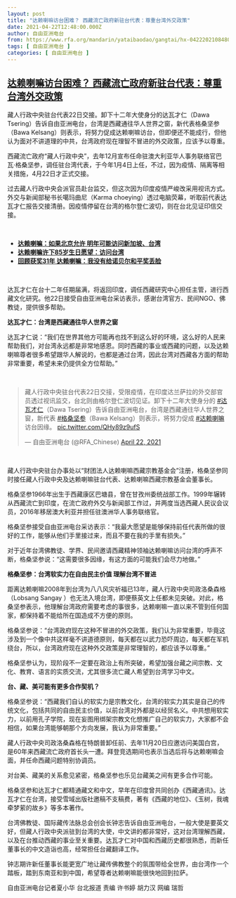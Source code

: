 ```yaml
---
layout: post
title: "达赖喇嘛访台困难？ 西藏流亡政府新驻台代表：尊重台湾外交政策"
date: 2021-04-22T12:48:00.000Z
author: 自由亚洲电台
from: https://www.rfa.org/mandarin/yataibaodao/gangtai/hx-04222021084808.html
tags: [ 自由亚洲电台 ]
categories: [ 自由亚洲电台 ]
---
```

<!--1619095680000-->
[达赖喇嘛访台困难？ 西藏流亡政府新驻台代表：尊重台湾外交政策](https://www.rfa.org/mandarin/yataibaodao/gangtai/hx-04222021084808.html)
------

<div>
<p>藏人行政中央驻台代表22日交接。卸下十二年大使身分的达瓦才仁（Dawa Tsering）告诉自由亚洲电台，台湾是西藏通往华人世界之窗，新代表格桑坚参（Bawa Kelsang）则表示，将努力促成达赖喇嘛访台，但即便还不能成行，但他认为面对不讲道理的中共，台湾政府现在理智不冒进的外交政策，应该予以尊重。</p><p>西藏流亡政府“藏人行政中央”，去年12月宣布任命驻澳大利亚华人事务联络官巴瓦‧格桑坚参，调任驻台湾代表，于今年1月4日上任，不过，因为疫情、隔离等相关措施，4月22日才正式交接。</p><p>过去藏人行政中央会派官员赴台监交，但这次因为印度疫情严峻改采用视讯方式。外交与新闻部秘书长噶玛曲尼（Karma choeying）透过电脑荧幕，听取前代表达瓦才仁报告交接清册。因疫情停留在台湾的格尔登仁波切，则在台北见证印信交接。</p><p><br/></p><ul><li><span class="result-title"> <a class="state-published" href="https://www.rfa.org/mandarin/yataibaodao/gangtai/hx2-09092020081618.html"><strong>达赖喇嘛：如果北京允许 明年可能访问新加坡、台湾</strong></a> </span> <span class="discreet"> <span> <span class="searchresultdate"> </span></span></span></li><li><span class="discreet"><strong><span class="result-title"> <a class="state-published" href="https://www.rfa.org/mandarin/yataibaodao/shaoshuminzu/hx-07052020120510.html">达赖喇嘛许下85岁生日愿望：访问台湾</a> </span></strong> <span> <span class="searchresultdate"> </span></span></span></li><li><span class="discreet"><span><span class="result-title"><a class="state-published" href="https://www.rfa.org/mandarin/yataibaodao/gangtai/hx1-12072020045154.html"><strong>回顾获奖31年 达赖喇嘛：我没有给诺贝尔和平奖丢脸</strong></a></span></span></span></li></ul><p><br/></p><p>达瓦才仁在台十二年任期届满，将返回印度，调任西藏研究中心担任主管，进行西藏文化研究。他22日接受自由亚洲电台采访表示，感谢台湾官方、民间NGO、佛教徒，提供很多帮助。</p><p><strong>达瓦才仁：台湾是西藏通往华人世界之窗</strong></p><p>达瓦才仁说：“我们在世界其他方可能再也找不到这么好的环境，这么好的人民来帮助我们，对台湾永远都是非常地感恩。同时西藏的事业或西藏的问题，以及达赖喇嘛尊者很多希望跟华人解说的，也都是通过台湾，因此台湾对西藏各方面的帮助非常重要，希望未来仍提供全方位帮助。”</p><p><br/></p><blockquote class="twitter-tweet"><p dir="ltr" lang="zh">藏人行政中央驻台代表22日交接，受限疫情，在印度达兰萨拉的外交部官员透过视讯监交，台北则由格尔登仁波切见证。卸下十二年大使身分的 <a href="https://twitter.com/hashtag/%E8%BE%BE%E7%93%A6%E6%89%8D%E4%BB%81?src=hash&amp;ref_src=twsrc%5Etfw">#达瓦才仁</a>（Dawa Tsering）告诉自由亚洲电台，台湾是西藏通往华人世界之窗，新代表 <a href="https://twitter.com/hashtag/%E6%A0%BC%E6%A1%91%E5%9D%9A%E5%8F%82?src=hash&amp;ref_src=twsrc%5Etfw">#格桑坚参</a>（Bawa Kelsang）则表示，将努力促成 <a href="https://twitter.com/hashtag/%E8%BE%BE%E8%B5%96%E5%96%87%E5%98%9B?src=hash&amp;ref_src=twsrc%5Etfw">#达赖喇嘛</a> 访台因缘。 <a href="https://t.co/QHy89z9ufS">pic.twitter.com/QHy89z9ufS</a></p>— 自由亚洲电台 (@RFA_Chinese) <a href="https://twitter.com/RFA_Chinese/status/1385147857846505472?ref_src=twsrc%5Etfw">April 22, 2021</a></blockquote><p><br/></p><p>藏人行政中央驻台办事处以“财团法人达赖喇嘛西藏宗教基金会”注册，格桑坚参同时接任藏人行政中央及达赖喇嘛驻台代表、达赖喇嘛西藏宗教基金会董事长。</p><p>格桑坚参1966年出生于西藏康区巴塘县，曾在甘孜州委统战部工作。1999年辗转从西藏流亡到印度，在流亡政府外交与新闻部工作过，并两度当选西藏人民议会议员，2016年移居澳大利亚并担任驻澳洲华人事务联络官。</p><p>格桑坚参接受自由亚洲电台采访表示：“我最大愿望是能够保持前任代表所做的很好的工作，能够从他们手里接过来，而且不要在我的手里有损失。”</p><p>对于近年台湾佛教徒、学界、民间邀请西藏精神领袖达赖喇嘛访问台湾的呼声不断，格桑坚参说：“这需要很多因缘，有这方面的可能我们会尽力地做。”</p><p><strong>格桑坚参：台湾软实力在自由民主价值 理解台湾不冒进</strong></p><p>距离达赖喇嘛2008年到台湾为八八风灾祈福已13年，藏人行政中央司政洛桑森格（Lobsang Sangay ）也无法入境台湾，即便蔡英文上任都未见突破。对此，格桑坚参表示，他理解台湾政府需要考虑的事很多，达赖喇嘛一直以来不管到任何国家，都保持着不能给所在国造成不方便的原则。</p><p>格桑坚参说：“台湾政府现在这种不冒进的外交政策，我们认为非常重要，毕竟这涉及到一个像中共这样毫不讲道德原则，每天都在以武力恐吓周边，每天都在军机绕台，所以，台湾政府现在这种外交政策是非常理智的，都应该予以尊重。”</p><p>格桑坚参认为，现阶段不一定要在政治上有所突破，希望加强台藏之间宗教、文化、教育、语言的实质交流，尤其很多流亡藏人希望到台湾学习中文。</p><p><strong>台、藏、美可能有更多合作契机？</strong></p><p>格桑坚参说：“西藏我们自认的软实力是宗教文化，台湾的软实力其实是自己的传统文化，包括共同的自由民主价值，以前台湾对外都是以经贸名义。中共想用软实力，以前用孔子学院，现在妄图用绑架宗教文化想推广自己的软实力，大家都不会相信，如果台湾能够朝那个方向发展，我认为非常重要。”</p><p>藏人行政中央司政洛桑森格在特朗普卸任前、去年11月20日应邀访问美国白宫，是60年来西藏流亡政府首长头一遭。拜登竞选期间也表示当选后将与达赖喇嘛会面，并任命西藏问题特别协调员。</p><p>对台美、藏美的关系愈见紧密，格桑坚参也乐见台藏美之间有更多合作可能。</p><p>格桑坚参和达瓦才仁都精通藏文和中文，早年在印度曾共同创办《西藏通讯》。达瓦才仁在台湾，接受雪域出版社邀稿不支稿费，著有《西藏的地位》、《玉树，我魂牵梦萦的故乡》等多本著作。</p><p>台湾佛教徒、国际藏传法脉总会创会长钟志告诉自由亚洲电台，一般大使是要英文好，但藏人行政中央派驻到台湾的大使，中文讲的都非常好，这对台湾理解西藏，以及在台推动西藏的事业至关重要。达瓦才仁对中国和西藏历史都很熟悉，而新任董事长的中文造诣也高，经常担任台藏翻译工作。</p><p>钟志期许新任董事长能更宽广地让藏传佛教整个的氛围带给全世界，由台湾作一个踏板，踏到东南亚和到中国，希望尊者达赖喇嘛能很快地回到拉萨。</p><p></p><p>自由亚洲电台记者夏小华 台北报道 责编 许书婷 胡力汉 网编 瑞哲</p>
</div>
